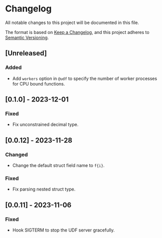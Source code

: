# Changelog

All notable changes to this project will be documented in this file.

The format is based on [Keep a Changelog](https://keepachangelog.com/en/1.0.0/),
and this project adheres to [Semantic Versioning](https://semver.org/spec/v2.0.0.html).

## [Unreleased]

### Added

- Add `workers` option in `@udf` to specify the number of worker processes for CPU bound functions.

## [0.1.0] - 2023-12-01

### Fixed

- Fix unconstrained decimal type.

## [0.0.12] - 2023-11-28

### Changed

- Change the default struct field name to `f{i}`.

### Fixed

- Fix parsing nested struct type.


## [0.0.11] - 2023-11-06

### Fixed

- Hook SIGTERM to stop the UDF server gracefully.
